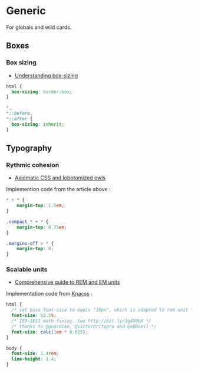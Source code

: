 # Generic
For globals and wild cards.

## Boxes

### Box sizing

* [Understanding box-sizing](https://zellwk.com/blog/understanding-css-box-sizing/)

```css
html {
  box-sizing: border-box;
}

*,
*::before,
*::after {
  box-sizing: inherit;
}
```

## Typography

### Rythmic cohesion

* [Axiomatic CSS and lobotomized owls](https://alistapart.com/article/axiomatic-css-and-lobotomized-owls)

Implemention code from the article above :  

```css
* + * {
	margin-top: 1.5em;
}

.compact * + * {
	margin-top: 0.75em;
}

.margins-off > * {
	margin-top: 0;
}
```

### Scalable units
* [Comprehensive guide to REM and EM units](https://webdesign.tutsplus.com/tutorials/comprehensive-guide-when-to-use-em-vs-rem--cms-23984)

Implementation code from [Knacss](https://knacss.com) :

```css
html {
  /* set base font-size to equiv "10px", which is adapted to rem unit */
  font-size: 62.5%;
  /* IE9-IE11 math fixing. See http://bit.ly/1g4X0bX */
  /* thanks to @guardian, @victorbritopro and @eQRoeil */
  font-size: calc(1em * 0.625);
}

body {
  font-size: 1.4rem;
  line-height: 1.4;
}
```